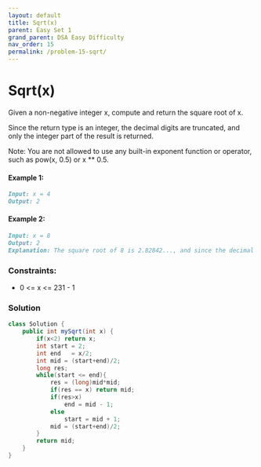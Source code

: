 ```yaml
---
layout: default
title: Sqrt(x)
parent: Easy Set 1
grand_parent: DSA Easy Difficulty
nav_order: 15
permalink: /problem-15-sqrt/
---
```

# Sqrt(x)
Given a non-negative integer x, compute and return the square root of x.

Since the return type is an integer, the decimal digits are truncated, and only the integer part of the result is returned.

Note: You are not allowed to use any built-in exponent function or operator, such as pow(x, 0.5) or x ** 0.5.



#### Example 1:
```markdown
Input: x = 4
Output: 2
```
#### Example 2:
```markdown
Input: x = 8
Output: 2
Explanation: The square root of 8 is 2.82842..., and since the decimal part is truncated, 2 is returned.
```
### Constraints:
* 0 <= x <= 231 - 1

### Solution
```java
class Solution {
    public int mySqrt(int x) {
        if(x<2) return x;
        int start = 2;
        int end   = x/2;
        int mid = (start+end)/2;
        long res;
        while(start <= end){
            res = (long)mid*mid;
            if(res == x) return mid;
            if(res>x)
                end = mid - 1;
            else
                start = mid + 1;
            mid = (start+end)/2;
        }
        return mid;
    }
}
```